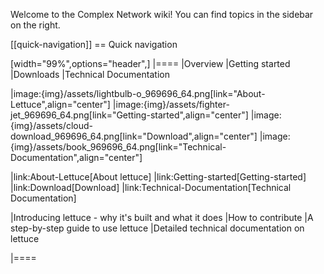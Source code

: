 Welcome to the Complex Network wiki! You can find topics in the sidebar on the right.

[[quick-navigation]]
== Quick navigation

[width="99%",options="header",]
|====
|Overview |Getting started |Downloads |Technical Documentation

|image:{img}/assets/lightbulb-o_969696_64.png[link="About-Lettuce",align="center"]
|image:{img}/assets/fighter-jet_969696_64.png[link="Getting-started",align="center"]
|image:{img}/assets/cloud-download_969696_64.png[link="Download",align="center"]
|image:{img}/assets/book_969696_64.png[link="Technical-Documentation",align="center"]

|link:About-Lettuce[About lettuce]
|link:Getting-started[Getting-started]
|link:Download[Download]
|link:Technical-Documentation[Technical Documentation]

|Introducing lettuce - why it's built and what it does
|How to contribute
|A step-by-step guide to use lettuce
|Detailed technical documentation on lettuce

|====
